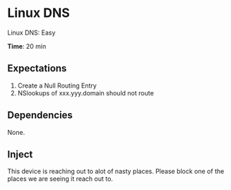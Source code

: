# Linux DNS
Linux DNS: Easy

**Time**: 20 min

## Expectations  
1. Create a Null Routing Entry
2. NSlookups of xxx.yyy.domain should not route
## Dependencies
None. 

## Inject
This device is reaching out to alot of nasty places. Please block one of the places we are seeing it reach out to.
